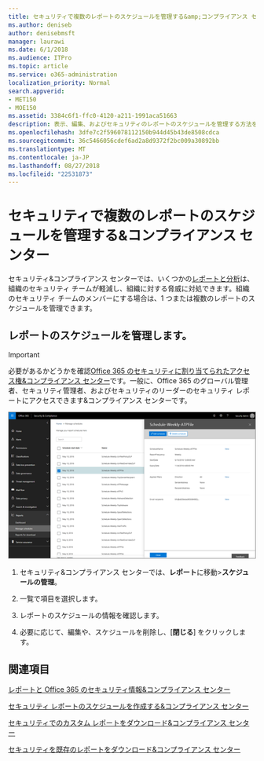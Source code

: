 ```yaml
---
title: セキュリティで複数のレポートのスケジュールを管理する&amp;コンプライアンス センター
ms.author: deniseb
author: denisebmsft
manager: laurawi
ms.date: 6/1/2018
ms.audience: ITPro
ms.topic: article
ms.service: o365-administration
localization_priority: Normal
search.appverid:
- MET150
- MOE150
ms.assetid: 3384c6f1-ffc0-4120-a211-1991aca51663
description: 表示、編集、およびセキュリティのレポートのスケジュールを管理する方法を説明&amp;コンプライアンス センターです。
ms.openlocfilehash: 3dfe7c2f596078112150b944d45b43de8508cdca
ms.sourcegitcommit: 36c5466056cdef6ad2a8d9372f2bc009a30892bb
ms.translationtype: MT
ms.contentlocale: ja-JP
ms.lasthandoff: 08/27/2018
ms.locfileid: "22531873"
---
```

# <a name="manage-schedules-for-multiple-reports-in-the-security-amp-compliance-center"></a>セキュリティで複数のレポートのスケジュールを管理する&amp;コンプライアンス センター

セキュリティ&amp;コンプライアンス センターでは、いくつかの[レポートと分析](reports-and-insights-in-security-and-compliance.md)は、組織のセキュリティ チームが軽減し、組織に対する脅威に対処できます。組織のセキュリティ チームのメンバーにする場合は、1 つまたは複数のレポートのスケジュールを管理できます。 
  
## <a name="manage-schedules-for-reports"></a>レポートのスケジュールを管理します。

> [!IMPORTANT]
> 必要があるかどうかを確認[Office 365 のセキュリティに割り当てられたアクセス権&amp;コンプライアンス センター](permissions-in-the-security-and-compliance-center.md)です。一般に、Office 365 のグローバル管理者、セキュリティ管理者、およびセキュリティのリーダーのセキュリティ レポートにアクセスできます&amp;コンプライアンス センターです。 
  
![セキュリティ&amp;コンプライアンス センターでは、レポートを選択して\>スケジュールの管理](media/efa5e2f9-bf73-4f85-acea-f1ca7e2bca5e.png)
  
1. セキュリティ&amp;コンプライアンス センターでは、**レポート**に移動\>**スケジュールの管理**。
    
2. 一覧で項目を選択します。
    
3. レポートのスケジュールの情報を確認します。
    
4. 必要に応じて、編集や、スケジュールを削除し、[**閉じる**] をクリックします。
    
## <a name="related-topics"></a>関連項目

[レポートと Office 365 のセキュリティ情報&amp;コンプライアンス センター](reports-and-insights-in-security-and-compliance.md)
  
[セキュリティ レポートのスケジュールを作成する&amp;コンプライアンス センター](create-a-schedule-for-a-report.md)
  
[セキュリティでのカスタム レポートをダウンロード&amp;コンプライアンス センター](set-up-and-download-a-custom-report.md)
  
[セキュリティを既存のレポートをダウンロード&amp;コンプライアンス センター](download-existing-reports.md)
  

